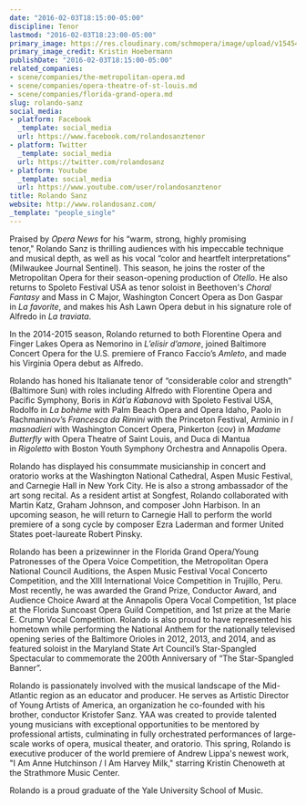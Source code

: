 ```yaml
---
date: "2016-02-03T18:15:00-05:00"
discipline: Tenor
lastmod: "2016-02-03T18:23:00-05:00"
primary_image: https://res.cloudinary.com/schmopera/image/upload/v1545409169/media/webhook-uploads/1454541077629/2016-02-03---Rolando-Sanz---Kristin-Hoebermann.jpg.jpg
primary_image_credit: Kristin Hoebermann
publishDate: "2016-02-03T18:15:00-05:00"
related_companies:
- scene/companies/the-metropolitan-opera.md
- scene/companies/opera-theatre-of-st-louis.md
- scene/companies/florida-grand-opera.md
slug: rolando-sanz
social_media:
- platform: Facebook
  _template: social_media
  url: https://www.facebook.com/rolandosanztenor
- platform: Twitter
  _template: social_media
  url: https://twitter.com/rolandosanz
- platform: Youtube
  _template: social_media
  url: https://www.youtube.com/user/rolandosanztenor
title: Rolando Sanz
website: http://www.rolandosanz.com/
_template: "people_single"
---
```


Praised by *Opera News* for his “warm, strong, highly promising tenor," Rolando Sanz is thrilling audiences with his impeccable technique and musical depth, as well as his vocal “color and heartfelt interpretations” (Milwaukee Journal Sentinel). This season, he joins the roster of the Metropolitan Opera for their season-opening production of *Otello*. He also returns to Spoleto Festival USA as tenor soloist in Beethoven's *Choral Fantasy* and Mass in C Major, Washington Concert Opera as Don Gaspar in *La favorite*, and makes his Ash Lawn Opera debut in his signature role of Alfredo in *La traviata*. 

In the 2014-2015 season, Rolando returned to both Florentine Opera and Finger Lakes Opera as Nemorino in *L’elisir d’amore*, joined Baltimore Concert Opera for the U.S. premiere of Franco Faccio’s *Amleto*, and made his Virginia Opera debut as Alfredo.

Rolando has honed his Italianate tenor of “considerable color and strength” (Baltimore Sun) with roles including Alfredo with Florentine Opera and Pacific Symphony, Boris in *Kát’a Kabanová* with Spoleto Festival USA, Rodolfo in *La bohème* with Palm Beach Opera and Opera Idaho, Paolo in Rachmaninov’s *Francesca da Rimini* with the Princeton Festival, Arminio in *I masnadieri* with Washington Concert Opera, Pinkerton (cov) in *Madame Butterfly* with Opera Theatre of Saint Louis, and Duca di Mantua in *Rigoletto* with Boston Youth Symphony Orchestra and Annapolis Opera. 

Rolando has displayed his consummate musicianship in concert and oratorio works at the Washington National Cathedral, Aspen Music Festival, and Carnegie Hall in New York City. He is also a strong ambassador of the art song recital. As a resident artist at Songfest, Rolando collaborated with Martin Katz, Graham Johnson, and composer John Harbison. In an upcoming season, he will return to Carnegie Hall to perform the world premiere of a song cycle by composer Ezra Laderman and former United States poet-laureate Robert Pinsky. 

Rolando has been a prizewinner in the Florida Grand Opera/Young Patronesses of the Opera Voice Competition, the Metropolitan Opera National Council Auditions, the Aspen Music Festival Vocal Concerto Competition, and the XIII International Voice Competition in Trujillo, Peru. Most recently, he was awarded the Grand Prize, Conductor Award, and Audience Choice Award at the Annapolis Opera Vocal Competition, 1st place at the Florida Suncoast Opera Guild Competition, and 1st prize at the Marie E. Crump Vocal Competition. Rolando is also proud to have represented his hometown while performing the National Anthem for the nationally televised opening series of the Baltimore Orioles in 2012, 2013, and 2014, and as featured soloist in the Maryland State Art Council’s Star-Spangled Spectacular to commemorate the 200th Anniversary of “The Star-Spangled Banner”. 

Rolando is passionately involved with the musical landscape of the Mid-Atlantic region as an educator and producer. He serves as Artistic Director of Young Artists of America, an organization he co-founded with his brother, conductor Kristofer Sanz. YAA was created to provide talented young musicians with exceptional opportunities to be mentored by professional artists, culminating in fully orchestrated performances of large-scale works of opera, musical theater, and oratorio. This spring, Rolando is executive producer of the world premiere of Andrew Lippa's newest work, "I Am Anne Hutchinson / I Am Harvey Milk," starring Kristin Chenoweth at the Strathmore Music Center.

Rolando is a proud graduate of the Yale University School of Music.
